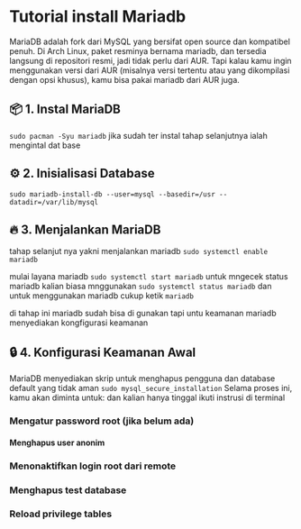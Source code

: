 # Tutorial install Mariadb
MariaDB adalah fork dari MySQL yang bersifat open source dan kompatibel penuh. Di Arch Linux, paket resminya bernama mariadb, dan tersedia langsung di repositori resmi, jadi tidak perlu dari AUR. Tapi kalau kamu ingin menggunakan versi dari AUR (misalnya versi tertentu atau yang dikompilasi dengan opsi khusus), kamu bisa pakai mariadb dari AUR juga.

## 📦 1. Instal MariaDB
`sudo pacman -Syu mariadb`
jika sudah ter instal tahap selanjutnya ialah mengintal dat base

## ⚙️ 2. Inisialisasi Database
`sudo mariadb-install-db --user=mysql --basedir=/usr --datadir=/var/lib/mysql`

## 🔥 3. Menjalankan MariaDB
tahap selanjut nya yakni menjalankan mariadb
`sudo systemctl enable mariadb`

mulai layana mariadb `sudo systemctl start mariadb`
untuk mngecek status mariadb kalian biasa mnggunakan 
`sudo systemctl status mariadb`
dan untuk menggunakan mariadb cukup ketik `mariadb`

di tahap ini mariadb sudah bisa di gunakan  tapi untu keamanan mariadb menyediakan kongfigurasi keamanan

## 🔒 4. Konfigurasi Keamanan Awal
MariaDB menyediakan skrip untuk menghapus pengguna dan database default yang tidak aman 
`sudo mysql_secure_installation`
Selama proses ini, kamu akan diminta untuk: dan kalian hanya tinggal ikuti instrusi di terminal


### Mengatur password root (jika belum ada)
#### Menghapus user anonim
### Menonaktifkan login root dari remote
### Menghapus test database
### Reload privilege tables





